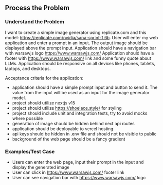 ## Process the Problem

### Understand the Problem
I want to create a simple image generator using replicate.com and this model: https://replicate.com/nvidia/sana-sprint-1.6b. 
User will enter my web application and enter a prompt in an input. 
The output image should be displayed above the prompt input. Application should have a navigation bar with warsawjs logo https://www.warsawjs.com/
Application should have a footer with https://www.warsawjs.com/ link and some funny quote about LLMs.
Application should be responsive on all devices like phones, tablets, laptops, and desktops.

Acceptance criteria for the application:
- application should have a simple prompt input and button to send it. The value from the input will be used as an input for the image generator model. 
- project should utilize nextjs v15
- project should utilize https://shoelace.style/ for styling
- project should include unit and integration tests, try to avoid mocks where possible
- generation of image should be hidden behind next api routes
- application should be deployable to vercel hosting
- api keys should be hidden in .env file and should not be visible to public
- background of the web page should be a fancy gradient 

### Examples/Test Case
- Users can enter the web page, input their prompt in the input and display the generated image
- User can click in https://www.warsawjs.com/ footer link
- User can see navigation bar with https://www.warsawjs.com/ logo
